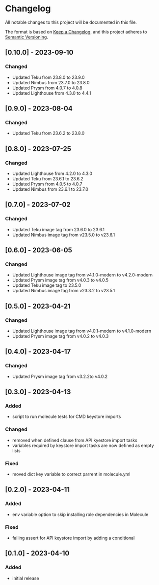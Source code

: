 # Changelog

All notable changes to this project will be documented in this file.

The format is based on [Keep a Changelog](https://keepachangelog.com/en/1.0.0/),
and this project adheres to [Semantic Versioning](https://semver.org/spec/v2.0.0.html).

## [0.10.0] - 2023-09-10

### Changed

- Updated Teku from 23.8.0 to 23.9.0
- Updated Nimbus from 23.7.0 to 23.8.0
- Updated Prysm from 4.0.7 to 4.0.8
- Updated Lighthouse from 4.3.0 to 4.4.1

## [0.9.0] - 2023-08-04

### Changed

- Updated Teku from 23.6.2 to 23.8.0

## [0.8.0] - 2023-07-25

### Changed

- Updated Lighthouse from 4.2.0 to 4.3.0
- Updated Teku from 23.6.1 to 23.6.2
- Updated Prysm from 4.0.5 to 4.0.7
- Updated Nimbus from 23.6.1 to 23.7.0

## [0.7.0] - 2023-07-02

### Changed

- Updated Teku image tag from 23.6.0 to 23.6.1
- Updated Nimbus image tag from v23.5.0 to v23.6.1

## [0.6.0] - 2023-06-05

### Changed

- Updated Lighthouse image tag from v4.1.0-modern to v4.2.0-modern
- Updated Prysm image tag from v4.0.3 to v4.0.5
- Updated Teku image tag to 23.5.0
- Updated Nimbus image tag from v23.3.2 to v23.5.1

## [0.5.0] - 2023-04-21

### Changed

- Updated Lighthouse image tag from v4.0.1-modern to v4.1.0-modern
- Updated Prysm image tag from v4.0.2 to v4.0.3

## [0.4.0] - 2023-04-17

### Changed

- Updated Prysm image tag from v3.2.2to v4.0.2


## [0.3.0] - 2023-04-13

### Added

- script to run molecule tests for CMD keystore imports

### Changed

- removed when defined clause from API kyestore import tasks
- variables required by keystore import tasks are now defined as empty lists

### Fixed

- moved dict key variable to correct parrent in molecule.yml


## [0.2.0] - 2023-04-11

### Added

- env variable option to skip installing role dependencies in Molecule

### Fixed

- failing assert for API keystore import by adding a conditional


## [0.1.0] - 2023-04-10

### Added

- initial release
